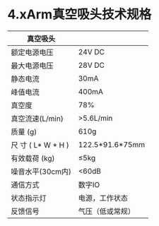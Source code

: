 ﻿# 4.xArm真空吸头技术规格

| **真空吸头**   |   |
|-------|------|
| 额定电源电压      |24V DC|
| 最大电源电压      |28V DC|
| 静态电流        |30mA|
| 峰值电流        |400mA|
| 真空度         |78%|
| 真空流速(L/min) |>5.6L/min|
| 质量 (g)      |610g|
| 尺 寸 ( L\* W \* H )|122\.5\*91.6\*75mm|
| 有效载荷 (kg)   |≤5kg|
| 噪音水平(30cm内) |<60dB|
| 通信方式        |数字IO|
| 状态指示灯       |电源，工作状态|
| 反馈信号        |气压（低或常规）|






